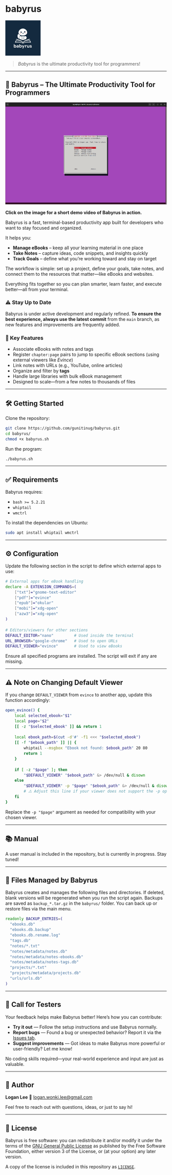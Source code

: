 # babyrus

<img src="./babyrus.jpeg" height="110">

> *Babyrus* is the ultimate productivity tool for programmers!

---

## 🚀 Babyrus – The Ultimate Productivity Tool for Programmers

[![Watch the demo on YouTube](https://github.com/gunitinug/babyrus/blob/main/babyrus.png)](https://www.youtube.com/watch?v=i6dbxa1750M)

**Click on the image for a short demo video of Babyrus in action.**

Babyrus is a fast, terminal-based productivity app built for developers who want to stay focused and organized.  

It helps you:  
- **Manage eBooks** – keep all your learning material in one place  
- **Take Notes** – capture ideas, code snippets, and insights quickly  
- **Track Goals** – define what you’re working toward and stay on target  

The workflow is simple: set up a project, define your goals, take notes, and connect them to the resources that matter—like eBooks and websites.  

Everything fits together so you can plan smarter, learn faster, and execute better—all from your terminal.  

### ⚠️ Stay Up to Date

Babyrus is under active development and regularly refined. **To ensure the best experience, always use the latest commit** from the `main` branch, as new features and improvements are frequently added.

### 📖 Key Features

* Associate eBooks with notes and tags
* Register `chapter:page` pairs to jump to specific eBook sections (using external viewers like *Evince*)
* Link notes with URLs (e.g., YouTube, online articles)
* Organize and filter by **tags**
* Handle large libraries with bulk eBook management
* Designed to scale—from a few notes to thousands of files

---

## 🛠️ Getting Started

Clone the repository:

```bash
git clone https://github.com/gunitinug/babyrus.git
cd babyrus/
chmod +x babyrus.sh
```

Run the program:

```bash
./babyrus.sh
```

---

## ✅ Requirements

Babyrus requires:

* `bash >= 5.2.21`
* `whiptail`
* `wmctrl`

To install the dependencies on Ubuntu:

```bash
sudo apt install whiptail wmctrl
```

---

## ⚙️ Configuration

Update the following section in the script to define which external apps to use:

```bash
# External apps for eBook handling
declare -A EXTENSION_COMMANDS=(
    ["txt"]="gnome-text-editor"
    ["pdf"]="evince"
    ["epub"]="okular"
    ["mobi"]="xdg-open"
    ["azw3"]="xdg-open"
)

# Editors/viewers for other sections
DEFAULT_EDITOR="nano"         # Used inside the terminal
URL_BROWSER="google-chrome"   # Used to open URLs
DEFAULT_VIEWER="evince"       # Used to view eBooks
```

Ensure all specified programs are installed. The script will exit if any are missing.

---

## ⚠️ Note on Changing Default Viewer

If you change `DEFAULT_VIEWER` from `evince` to another app, update this function accordingly:

```bash
open_evince() {
    local selected_ebook="$1"
    local page="$2"
    [[ -z "$selected_ebook" ]] && return 1

    local ebook_path=$(cut -d'#' -f1 <<< "$selected_ebook")
    [[ -f "$ebook_path" ]] || {
        whiptail --msgbox "Ebook not found: $ebook_path" 20 80
        return 1
    }

    if [ -z "$page" ]; then
        "$DEFAULT_VIEWER" "$ebook_path" &> /dev/null & disown
    else
        "$DEFAULT_VIEWER" -p "$page" "$ebook_path" &> /dev/null & disown
        # ⚠️ Adjust this line if your viewer does not support the -p option
    fi
}
```

Replace the `-p "$page"` argument as needed for compatibility with your chosen viewer.

---

## 📚 Manual

A user manual is included in the repository, but is currently in progress. Stay tuned!

---

## 📁 Files Managed by Babyrus

Babyrus creates and manages the following files and directories. If deleted, blank versions will be regenerated when you run the script again. Backups are saved as `backup_*.tar.gz` in the `babyrus/` folder. You can back up or restore files via the main menu.

```bash
readonly BACKUP_ENTRIES=(
  "ebooks.db"
  "ebooks.db.backup"
  "ebooks.db.rename.log"
  "tags.db"
  "notes/*.txt"
  "notes/metadata/notes.db"
  "notes/metadata/notes-ebooks.db"
  "notes/metadata/notes-tags.db"
  "projects/*.txt"
  "projects/metadata/projects.db"
  "urls/urls.db"
)
```

---

## 🧪 Call for Testers

Your feedback helps make Babyrus better! Here’s how you can contribute:

* **Try it out** — Follow the setup instructions and use Babyrus normally.
* **Report bugs** — Found a bug or unexpected behavior? Report it via the [Issues tab](https://github.com/gunitinug/babyrus/issues).
* **Suggest improvements** — Got ideas to make Babyrus more powerful or user-friendly? Let me know!

No coding skills required—your real-world experience and input are just as valuable.

---

## 👤 Author

**Logan Lee**
📧 [logan.wonki.lee@gmail.com](mailto:logan.wonki.lee@gmail.com)

Feel free to reach out with questions, ideas, or just to say hi!

---

## 📝 License

Babyrus is free software: you can redistribute it and/or modify it under the terms of the [GNU General Public License](https://www.gnu.org/licenses/gpl-3.0.html) as published by the Free Software Foundation, either version 3 of the License, or (at your option) any later version.

A copy of the license is included in this repository as [`LICENSE`](./LICENSE).
